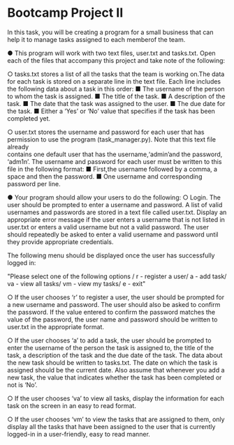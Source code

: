 # Bootcamp Project II

In this task, you will be creating a program for a small business that can help it to manage tasks assigned to each  memberof the team.

● This program will work with two text files, user.txt and tasks.txt. Open each of the files that accompany this project and take note of the following:

○ tasks.txt stores a list of all the tasks that the team is working on.The data for each task is stored on a separate line in the text file. Each line 
  includes the following data about a task in this order:
   ■ The username of the person to whom the task is assigned. 
   ■ The title of the task. 
   ■ A description of the task. 
   ■ The date that the task was assigned to the user.
   ■ The due date for the task.
   ■ Either a ‘Yes’ or ‘No’ value that specifies if the task has been completed yet.

○ user.txt stores the username and password for each user that has permission to use the program (task_manager.py). Note that this text file already      
  contains one default user that has the username,‘admin’and the password, ‘adm1n’. The username and password for each user must be written to this file 
  in the following format:
  ■ First,the username followed by a comma, a space and then the password.
  ■ One username and corresponding password per line.

● Your program should allow your users to do the following:
○ Login. The user should be prompted to enter a username and password. A list of valid usernames and passwords are stored in a text file called user.txt. 
  Display an appropriate error message if the user enters a username that is not listed in user.txt or enters a valid username but not a valid password. 
  The user should repeatedly be asked to enter a valid username and password until they provide appropriate credentials.
  
  The following menu should be displayed once the user has successfully logged in: 
 
 "Please select one of the following options
   / r - register a user/ a - add task/ va - view all tasks/ vm - view my tasks/ e - exit"
  
 ○ If the user chooses ‘r’ to register a user, the user should be prompted for a new username and password. The user should also be asked to confirm the 
   password. If the value entered to confirm the password matches the value of the password, the user name and password should be written to user.txt in 
   the appropriate format.
     
 ○ If the user chooses ‘a’ to add a task, the user should be prompted to enter the username of the person the task is assigned to, the title of the task, a 
   description of the task and the due date of the task.  The data about the new task should be written to tasks.txt. The date on which the task is 
   assigned should be the current date. Also assume that whenever you add a new task, the value that indicates whether the task has been completed or not 
   is ‘No’.
   
 ○ If the user chooses ‘va’ to view all tasks, display the information for each task on the screen in an easy to read format.
 
 ○ If the user chooses ‘vm’ to view the tasks that are assigned to them, only display all the tasks that have been assigned to the user that is currently 
   logged-in in a user-friendly, easy to read manner.
   
   
 
   
